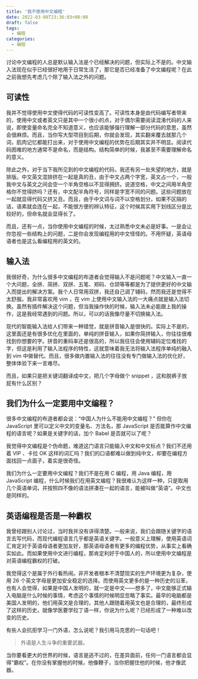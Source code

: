 ```yaml
---
title: '我不使用中文编程'
date: 2022-03-08T23:36:03+08:00
draft: false
tags:
  - 编程
categories:
  - 编程
---
```


讨论中文编程的人总是默认输入法是个已经解决的问题，但实际上不是的。中文输入法现在似乎已经很好地用于日常生活了，那它是否已经准备了中文编程呢？在此之前我想先考虑几个除了输入法之外的问题。

## 可读性

我并不觉得使用中文使得代码的可读性变高了。可读性本身是由代码编写者带来的，使用中文或者英文只是其中一个很小的点，对于偶尔需要阅读混淆代码的人来说，即使变量命名完全不知道意义，也应该能够强行理解一部分代码的意思，虽然会很麻烦。而且，当你写大型项目到后期，你就会发现，其实翻来覆去就那几个词，肌肉记忆都能打出来，对于使用中文编程的优势在后期其实并不明显。阅读代码困难的地方通常不是命名，而是结构。结构简单的时候，我甚至不需要理解命名的意义。

除此之外，对于当下我所见到的中文编程的代码，我还有另一处失望的地方，就是排版。中文英文混排挤在一起是真的丑，由于中文占两个字宽，英文占一个，一般我中文与英文之间会空一个半角空格以不显得拥挤。说道空格，中文之间用半角空格你不觉得挤吗？还有，中文配半角符号，同样是字宽不同的问题。这些问题放在一起就显得代码又挤又丑。而且，由于中文词与词不以空格划分，如果不区隔的话，语素就会连在一起，不能很方便的辨认特征，这个时候其实用下划线区分是比较好的，但命名就会显得长了。

而且，还有一点，当你使用中文编程的时候，太过熟悉中文未必是好事。一是会让你忽视一些结构上的问题，二是你会发现编程用的中文怪怪的。不用怀疑，英语母语者也是这么看编程用的英文的。

## 输入法

我很好奇，为什么很多中文编程的布道者会觉得输入不是问题呢？中文输入一直一个大问题，全拼、简拼、双拼、五笔、郑码、仓颉等等都是为了提供更好的中文输入而提出的解决方案。我个人日常用双拼，我还自己调了辅码，然而我还是觉得不太舒服。我非常喜欢用 vim ，在 vim 上使用中文输入法的一大痛点就是输入法切换。虽然有插件解决这个问题，但当我操作快的时候，输入法未必能跟上我的操作，这是我经常遇到的问题。所以，可以的话我像尽量不切换输入法。

现代的智能输入法给人们带来一种错觉，就是拼音输入是很快的。实际上不是的，这里面还是有很多优化在里面的，单纯的拼音输入，如果你简拼输入，你往往很难找到你想要的字。拼音的重码率还是很高的，所以我往往会使用辅码定位难找的字，但这是利用了输入法程序的特性，这就意味着我无法将输入法程序单纯的融入到 vim 中做替代。而且，很多做内置输入法的往往没有专门做输入法的优化好，整体体验下来一言难尽。

而且，如果只是把关键词翻译成中文，把几个字母做个 snippet ，这和脱裤子放屁有什么区别？

## 我们为什么一定要用中文编程？

很多中文编程的布道者都会说：“中国人为什么不能用中文编程？” 但你在 JavaScript 里可以定义中文的变量名、方法名，那 JavaScript 是否能算作中文编程的语言呢？如果是关键字的话，加个 Babel 是否就可以了呢？

我觉得中文编程是个伪命题，难道这门语言只能输入中文和中文标点？我们不还用着 VIP 、卡拉 OK 这样的词汇吗？我们的口语都难以做到纯中文，却要在编程方面找回一点面子，着实是很奇怪。

我们为什么一定要用中文编程？我们不是在用 C 编程，用 Java 编程，用 JavaScript 编程，什么时候我们在用英文编程？我很难认为这样一种，只是取用几个英语单词，并按照四不像的语法拼凑在一起的语言，能被叫做“英语”。中文也是同样的。

## 英语编程是否是一种霸权

我曾经跟别人讨论过，当时我并没有讲得清楚。一般来说，我们会跟随关键字的语言去写代码，而现代编程语言几乎都是英语关键字。一般意义上理解，使用英语词汇肯定对于英语母语者更加友好，那英语母语者有更多的编程优势，从事实上看确实如此。而如果使用中文进行编程，那肯定利好于中国人的，所以使用中文编程是对英语编程霸权的打破。

我觉得这个是属于外行看热闹。非开发者根本不清楚现实的生产环境更为复杂，使用 26 个英文字母是更加安全稳定的选择。而使用英文更多的是一种历史的沿革，也有人会觉得，如果是中国人发明的，就一定是中文——想多了，中文能够正式输入电脑是什么时候的事情，考虑这个事情的时候明显忽略了事实。最早的电脑都是美国人发明的，他们用英文是合理的，其他人跟随着用英文也是合理的，最终形成了这样的历史。就像学医要学拉丁语一样，你说为什么呢？已经形成了一种难以改变的历史。

有些人会抗拒学习一门外语，怎么说呢？我引用马克思的一句话吧！

> 外语是人生斗争的重要武器。

当你要看更大的世界的时候，语言是逃不过的，在差异面前，任何一门语言都会显得“霸权”。在你没有掌握他的时候，他像鞭子，当你把握住他的时候，他才像武器。
